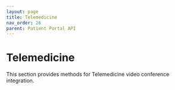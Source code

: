 ```yaml
---
layout: page
title: Telemedicine
nav_order: 26
parent: Patient Portal API
---
```


# Telemedicine


This section provides methods for Telemedicine video conference integration.


